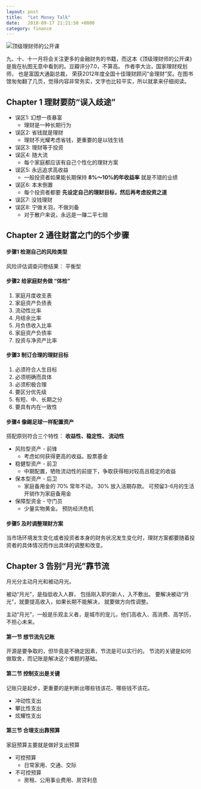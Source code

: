 ```yaml
---
layout: post
title:  "Let Money Talk"
date:   2018-09-17 21:21:50 +0800
category: finance
---
```

![顶级理财师的公开课](http://img3m5.ddimg.cn/7/18/22592995-1_u_1.jpg)


九、十、十一月将会关注更多的金融财务的书籍，而这本《顶级理财师的公开课》是我在杭图无意中看到的。豆瓣评分7.0，不算高。 作者李大治，国家理财规划师， 也是富国大通副总裁， 荣获2012年度全国十佳理财顾问“金理财”奖。在图书馆匆匆翻了几页，觉得内容非常务实，文字也比较平实，所以就拿来仔细阅读。



## Chapter 1 理财要防“误入歧途”


- 误区1: 幻想一夜暴富
	- 理财是一种长期行为
- 误区2: 省钱就是理财
	- 理财不光耀考虑省钱，更重要的是以钱生钱
- 误区3: 理财等于投资
- 误区4: 随大流
	- 每个家庭都应该有自己个性化的理财方案
- 误区5: 永远追求高收益
	- 一般投资者如果能长期保持 **8%～10%的年收益率** 就是不错的业绩
- 误区6: 本末倒置
	- 每个投资者都要 **先设定自己的理财目标，然后再考虑投资之道** 
- 误区7: 没钱理财
- 误区8: 宁做关羽，不做刘备
	- 对于散户来说，永远是一赚二平七赔



## Chapter 2 通往财富之门的5个步骤

#### 步骤1 检测自己的风险类型
风险评估调查问卷结果： 平衡型

#### 步骤2 给家庭财务做 “体检”
1. 家庭月度收支表
2. 家庭资产负债表
3. 流动性比率
4. 月结余比率
5. 月负债收入比率
6. 家庭资产负债率
7. 投资与净资产比率

#### 步骤3 制订合理的理财目标

1. 必须符合人生目标
2. 必须明确而具体
3. 必须积极合理
4. 要区分优先级
5. 有短、中、长期之分
6. 要具有内在一致性


#### 步骤4 像踢足球一样配置资产

搭配原则符合三个特性： **收益性、稳定性、 流动性**

- 风险型资产 - 前锋
	- 考虑如何获得更高的收益。股票基金
- 稳健型资产 - 前卫
	- 中期配置，牺牲流动性的前提下，争取获得相对较高且稳定的收益
- 保本型资产 - 后卫
	- 家庭备用金的 70% 常年不动， 30% 放入活期存款。 可预留3-6月的生活开销作为家庭备用金
- 保障型资金 - 守门员
 	- 少量实物黄金。 预防经济危机


#### 步骤5 及时调整理财方案

当市场环境发生变化或者投资者本身的财务状况发生变化时，理财方案都要随着投资者的具体情况而作出具体的调整和改变。



## Chapter 3 告别“月光”靠节流

月光分主动月光和被动月光。 

被动“月光”，是指低收入人群， 包括刚入职的新人，入不敷出。 要解决被动“月光”，就要提高收入，如果长期不能解决， 就要做方向性调整。 

主动“月光”，一般是乐观主义者，是城市的宠儿，他们高收入、高消费、高学历，不担心未来。

#### 第一节 想节流先记账

开源是要争取的，但毕竟是不确定因素，节流是可以实行的。 节流的关键是如何做取舍，而记账是解决这个难题的基础。

#### 第二节 控制支出是关键

记账只是起步，更重要的是判断出哪些钱该花、哪些钱不该花。 

- 冲动性支出
- 攀比性支出
- 炫耀性支出


#### 第三节 合理支出靠预算

家庭预算主要就是做好支出预算

- 可控预算
	- 日常家用、交通、交际
- 不可控预算
	- 房租、公用事业费用、房贷利息









